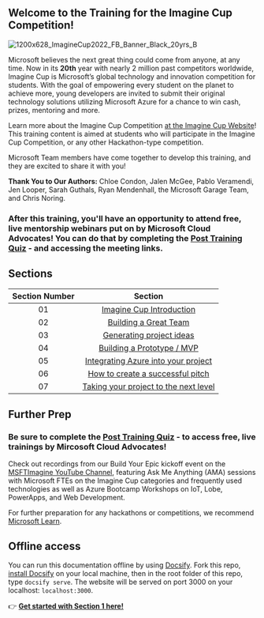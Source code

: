 ## Welcome to the Training for the Imagine Cup Competition!

![1200x628_ImagineCup2022_FB_Banner_Black_20yrs_B](https://user-images.githubusercontent.com/87670464/133935325-0cdcdfa1-8277-4892-99a3-7d3e089a0b8e.png)

Microsoft believes the next great thing could come from anyone, at any time. Now in its **20th** year with nearly 2 million past competitors worldwide, Imagine Cup is Microsoft’s global technology and innovation competition for students. With the goal of empowering every student on the planet to achieve more, young developers are invited to submit their original technology solutions utilizing Microsoft Azure for a chance to win cash, prizes, mentoring and more.

Learn more about the Imagine Cup Competition [at the Imagine Cup Website](https://imaginecup.microsoft.com/Events)!
This training content is aimed at students who will participate in the Imagine Cup Competition, or any other Hackathon-type competition.

Microsoft Team members have come together to develop this training, and they are excited to share it with you!

**Thank You to Our Authors:** Chloe Condon, Jalen McGee, Pablo Veramendi, Jen Looper, Sarah Guthals, Ryan Mendenhall, the Microsoft Garage Team, and Chris Noring. 

### After this training, you'll have an opportunity to attend free, live mentorship webinars put on by Microsoft Cloud Advocates! You can do that by completing the [**Post Training Quiz**](https://zealous-pebble-06ae2440f.azurestaticapps.net/quiz/1) - and accessing the meeting links. 

## Sections

| Section Number | Section |
| :----: | :----: | 
| 01 | [Imagine Cup Introduction]( /1-Imagine-Cup-Introduction) | 
| 02 | [Building a Great Team](/2-Building-a-Team) | 
| 03 | [Generating project ideas]( /3-Generating-Project-Ideas/README.md) | 
| 04 | [Building a Prototype / MVP]( /4-Building-A-Prototype/README.md) | 
| 05 | [Integrating Azure into your project]( /5-Integrating-Azure/README.md) |
| 06 | [How to create a successful pitch](/6-Successful-Pitch/README.md) | 
| 07 | [Taking your project to the next level]( /7-Next-Level/README.md) | 

## Further Prep

### Be sure to complete the [**Post Training Quiz**](https://zealous-pebble-06ae2440f.azurestaticapps.net/quiz/1) - to access free, live trainings by Mircosoft Cloud Advocates! 

Check out recordings from our Build Your Epic kickoff event on the [MSFTImagine YouTube Channel](https://youtube.com/playlist?list=PL6ihFEvicZRChfRGrshY5cm4nrBRu8yDT), featuring Ask Me Anything (AMA) sessions with Microsoft FTEs on the Imagine Cup categories and frequently used technologies as well as Azure Bootcamp Workshops on IoT, Lobe, PowerApps, and Web Development.

For further preparation for any hackathons or competitions, we recommend [Microsoft Learn](https://docs.microsoft.com/learn/roles/student).

## Offline access

You can run this documentation offline by using [Docsify](https://docsify.js.org/#/). Fork this repo, [install Docsify](https://docsify.js.org/#/quickstart) on your local machine,  then in the root folder of this repo, type `docsify serve`. The website will be served on port 3000 on your localhost: `localhost:3000`.


👉  [**Get started with Section 1 here!**](/1-Imagine-Cup-Introduction/README.md)
